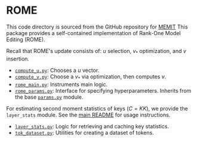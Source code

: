 # ROME
This code directory is sourced from the GitHub repository for [MEMIT](https://github.com/kmeng01/memit)
This package provides a self-contained implementation of Rank-One Model Editing (ROME).

Recall that ROME's update consists of: $u$ selection, $v_*$ optimization, and $v$ insertion.
* [`compute_u.py`](compute_u.py): Chooses a $u$ vector.
* [`compute_v.py`](compute_v.py): Choose a $v_*$ via optimization, then computes $v$.
* [`rome_main.py`](rome_main.py): Instruments main logic.
* [`rome_params.py`](rome_hparams.py): Interface for specifying hyperparameters. Inherits from the base [`params.py`](../util/hparams.py) module.

For estimating second moment statistics of keys ($C = KK$), we provide the `layer_stats` module. See the [main README](../README.md) for usage instructions.
* [`layer_stats.py`](layer_stats.py): Logic for retrieving and caching key statistics.
* [`tok_dataset.py`](tok_dataset.py): Utilities for creating a dataset of tokens.
